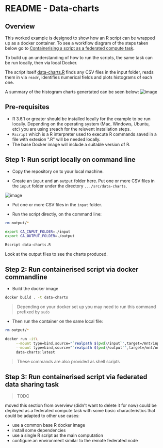 # README - Data-charts

## Overview

This worked example is designed to show how an R script can be wrapped up as a docker container. To see a workflow diagram of the steps taken below go to [Containerising a script as a federated compute task](https://github.com/federated-data-sharing/common-api/blob/master/doc/User_Guide_Containerising_Tasks.md#containerising-a-script-as-a-federated-compute-task).


To build up an understanding of how to run the scripts, the same task can be run locally, then via local Docker.

The script itself [data-charts.R](./data-charts.R) finds any CSV files in the input folder, reads them in via `readr`, identifies numerical fields and plots histograms of each one.

A summary of the histogram charts genertated can be seen below: 
![image](https://user-images.githubusercontent.com/91956839/145797849-b8324690-1873-409a-a30d-107ee5db96b1.png)


## Pre-requisites

- R 3.6.1 or greater should be installed locally for the example to be run locally. Depending on the operating system (Mac, Windows, Ubuntu, etc) you are using sreach for the relevent installation steps. 
- ``Rscript`` which is a R interpreter used to execute R commands saved in a file with extesion ".R" will be needed locally. 
- The base Docker image will include a suitable version of R.


## Step 1: Run script locally on command line

- Copy the repository on to your local machine. 

- Create an `input` and an `output` folder here. Put one or more CSV files in the `input` folder under the directory ```.../src/data-charts```.

![image](https://user-images.githubusercontent.com/91956839/144869174-6c533f6f-8772-4174-ab3a-8bbfb3279132.png)

- Put one or more CSV files in the `input` folder.

- Run the script directly, on the command line:
```sh
rm output/*

export CA_INPUT_FOLDER=./input
export CA_OUTPUT_FOLDER=./output

Rscript data-charts.R
```
Look at the output files to see the charts produced.

## Step 2: Run containerised script via docker commandline 

- Build the docker image

```sh
docker build . -t data-charts
```

> Depending on your docker set up you may need to run this command prefixed by `sudo`

- Then run the container on the same local file:
```sh
rm output/*

docker run -it\
     --mount type=bind,source="`realpath $(pwd)/input`",target=/mnt/input\
     --mount type=bind,source="`realpath $(pwd)/output`",target=/mnt/output\
     data-charts:latest
```

> These commands are also provided as shell scripts

## Step 3: Run containerised script via federated data sharing task

> TODO

moved this section from overview (didn't want to delete it for now) could be deployed as a federated compute task with some basic characteristics that could be adapted to other use cases:

- use a common base R docker image
- install some dependencies
- use a single R script as the main computation
- configure an environment similar to the remote federated node
